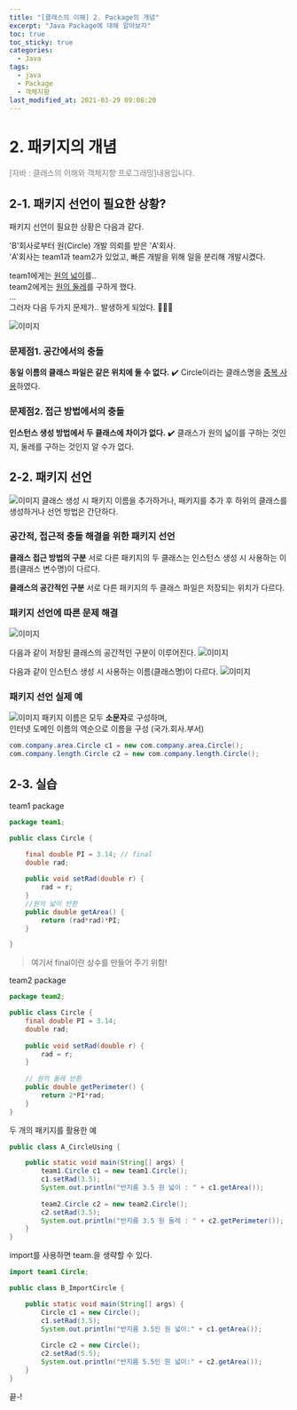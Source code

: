 ```yaml
---
title: "[클래스의 이해] 2. Package의 개념"
excerpt: "Java Package에 대해 알아보자"
toc: true
toc_sticky: true
categories:
  - Java
tags:
  - java
  - Package
  - 객체지향
last_modified_at: 2021-03-29 09:08:20
---
```


# 2. 패키지의 개념
<span style="color:grey">[자바 : 클래스의 이해와 객체지향 프로그래밍]내용입니다.</span>
 
## 2-1. 패키지 선언이 필요한 상황?
  
패키지 선언이 필요한 상황은 다음과 같다.  
  
'B'회사로부터 원(Circle) 개발 의뢰를 받은 'A'회사.  
'A'회사는 team1과 team2가 있었고, 빠른 개발을 위해 일을 분리해 개발시켰다.  
  
team1에게는 <u>원의 넓이</u>를..  
team2에게는 <u>원의 둘레</u>를 구하게 했다.  
...  
그러자 다음 두가지 문제가.. 발생하게 되었다. 🤷‍♂️❌  
  
![이미지](/assets/images/JAVA/java_class/class2.png)
### 문제점1. 공간에서의 충돌
**동일 이름의 클래스 파일은 같은 위치에 둘 수 없다.**
✔️ Circle이라는 클래스명을 <u>중복 사용</u>하였다.

### 문제점2. 접근 방법에서의 충돌
**인스턴스 생성 방법에서 두 클래스에 차이가 없다.**
✔️ 클래스가 원의 넓이를 구하는 것인지, 둘레를 구하는 것인지 알 수가 없다. 

## 2-2. 패키지 선언
![이미지](/assets/images/JAVA/java_class/class4.png)
클래스 생성 시 패키지 이름을 추가하거나, 패키지를 추가 후 하위의 클래스를 생성하거나 선언 방법은 간단하다.  

### 공간적, 접근적 충돌 해결을 위한 패키지 선언

**클래스 접근 방법의 구분**
서로 다른 패키지의 두 클래스는 인스턴스 생성 시 사용하는 이름(클래스 변수명)이 다르다.  

**클래스의 공간적인 구분**
서로 다른 패키지의 두 클래스 파일은 저장되는 위치가 다르다.

### 패키지 선언에 따른 문제 해결
![이미지](/assets/images/JAVA/java_class/class5.png)

다음과 같이 저장된 클래스의 공간적인 구분이 이루어진다.
![이미지](/assets/images/JAVA/java_class/class6.png)

다음과 같이 인스턴스 생성 시 사용하는 이름(클래스명)이 다르다.
![이미지](/assets/images/JAVA/java_class/class7.png)

### 패키지 선언 실제 예
![이미지](/assets/images/JAVA/java_class/class8.png)
패키지 이름은 모두 **소문자**로 구성하며,  
인터넷 도메인 이름의 역순으로 이름을 구성 (국가.회사.부서)  

```java
com.company.area.Circle c1 = new com.company.area.Circle();
com.company.length.Circle c2 = new com.company.length.Circle();
```

## 2-3. 실습

team1 package  
  
```java
package team1;

public class Circle {

	final double PI = 3.14; // final
	double rad;
	
	public void setRad(double r) {
		rad = r;
	}
	//원의 넓이 반환
	public double getArea() {
		return (rad*rad)*PI;
	}

}

```
> 여기서 final이란 상수를 만들어 주기 위함!

team2 package  
  
```java
package team2;

public class Circle {
	final double PI = 3.14;
	double rad;
	
	public void setRad(double r) {
		rad = r;
	}
	
	// 원의 둘레 반환
	public double getPerimeter() {
		return 2*PI*rad;
	}
}
```
  
두 개의 패키지를 활용한 예  
  
```java
public class A_CircleUsing {

	public static void main(String[] args) {
		team1.Circle c1 = new team1.Circle();
		c1.setRad(3.5);
		System.out.println("반지름 3.5 원 넓이 : " + c1.getArea());
		
		team2.Circle c2 = new team2.Circle();
		c2.setRad(3.5);
		System.out.println("반지름 3.5 원 둘레 : " + c2.getPerimeter());
	}
}
```
  
import를 사용하면 team.을 생략할 수 있다.  
  
```java
import team1.Circle;

public class B_ImportCircle {

	public static void main(String[] args) {
		Circle c1 = new Circle();
		c1.setRad(3.5);
		System.out.println("반지름 3.5인 원 넓이:" + c1.getArea());
		
		Circle c2 = new Circle();
		c2.setRad(5.5);
		System.out.println("반지름 5.5인 원 넓이:" + c2.getArea());
	}
}
```
  
끝-!